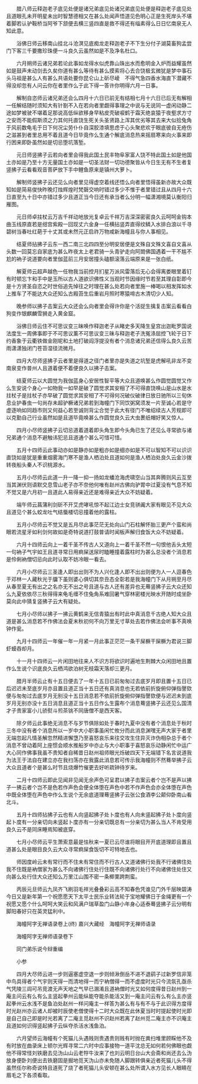 <!-- { "loadSidebar": true } -->
　　腊八师云释迦老子底见处便是诸兄弟底见处诸兄弟底见处便是释迦老子底见处且道眼孔未开明星未出时智慧德相又在甚么处闻声悟道见色明心正是生死岸头不堪着脚若认驴鞍桥当阿爷下颔便去横三竖四直是救不得还有缁素得么日日忆南泉无人知此意。

　　浴佛日师云移南山挂北斗沧溟见底痴龙走释迦老子不下生分付子湖莫畜狗孟尝门下客三千要撒珍珠便一斗良久云虽然如是不及净名杜口。

　　六月朔师云诸兄弟若论此事如龙得水似虎靠山珠出水而愈明金入炉而益耀虽然如是鼓声未动剑去久矣你道有甚么等待有甚么摸索将心去合饶极玄微犹是梦中事石头马祖是甚么人有甚么共语处要你昆仑山上斫尽崚　不得气急四香水海直下潜藏不得没却忽有人问云你在者里作么于此下得一答许你明得六月一日事。

　　解制自恣师云诸兄弟还会么四月十六日已前无有结相七月十六日已后无有解相一任解结随时须知大有针劄不入在若向者里觑得事理之中说与无说同一虚闲动静二途如梦被驶不堪着足那说高低纵欲移身早粘皮壳破唳鹤于霜天绝哀猿于夜壑求方寸之安而不能假斯须之力其何托直饶生死关头圣贤路上浑其优劣等其去来大似拾兔角于风前数龟毛于日下何况尘劳仆仆自深胶漆填思虑于心头聚悲欢于眼底彼自无疮伤之滋甚到者里总用不着且道今日毕竟作么生通个解底消息热来摇扇寒来向火事来即行困来即卧虽然如是切忌堕坑落堑。

　　元日师竖拂子云若向者里会得我此国土民丰物阜家富人饶不特此国土如是他国土亦如是乃至十方无量国土亦如是一切圣法财一切功德聚皆从今日生无有不生者复竖拂子云看看观音菩萨放下手中鲤鱼原来是镇州大萝卜。

　　解制师竖拂子云还见么向者里见得虚空着线还悟么向者里悟得虽新亦故大众既知如是简易俊快昨晚灯烛辉煌时梵磬交响时错过多少不惟于者里错过且从四月十六日直至九十日中亦错过多少且道正当今日还有承当者么分明一幅潇湘境莫认衡阳归雁图。

　　元日师卓拄杖云万吉千祥动地放光复卓云千祥万吉深深密密良久云呵呵金钩本曲玉线原直若是绀宫紫殿一回现丈六金身一任横拈竖弄直得纹鳞入水排白浪以千寻碧树当春吐红葩于十丈其或未然元正启祚万物咸新海幢且与你人事相见。

　　结夏师拈拂子云东一西二南三北四四至分明安居便是文殊自文殊文喜自文喜从头数一回莫忘自家底为甚么昨夜太上老君骑一头青驴走向阿閦佛国遇着一干不尴不尬的衲子说道要向者里伽蓝前三月安居撞头磕额滚落云端原来是一张白纸。

　　解夏师云超声越色一任物我当前控月扪星万派风雷落后无心会得离娄眼里着钉有时顿忘卞和手中是玉所以古人道欲识佛性义当观时节因缘时节若至其理自彰即今是十方贤圣自恣之时世俗追先悼往之时理在甚么处若向者里施一棒喝以相发挥如水上推车了不能达大众还知么古殿苔生后重岩月照时寒猿啼古木清切少人知。

　　晚参师以拂子击案云大众还会么向者里会得许你是个活捉生擒复击案云看看白狗变作银麒麟雪狮走入黄金窟。

　　浴佛日师云住不可思议变三昧唤作释迦老子从睹史多天降生皇宫出迦毗罗国说法度生一周佛事即于不可思议薰不可思议变三昧与释迦老子洗冤涤屈控飞轮于日下约香象于云衢铁做金刚坭和土地打破阎浮提没有者个消息诸兄弟还信得么良久云苦雨潇潇独闭门苍苔湿径流微月。

　　四月大尽师竖拂子云者里是得道之径门者里亦是失道之坑堑是虎解吼非龙不变南泉变作普州人且道着便不着便良久以拂子击案。

　　结夏师云以大圆觉为我伽蓝身心安居性智平等大众且道唤甚么作圆觉圆觉又作么生安说个身心一如物我一如早是破了圆觉求其安相了不可得直饶唤山是山水是水拄杖子是拄杖子亦早破了圆觉求其安相了不可得何况破仪破律日放日驰所以三旬休息业护春虫一句尚存未超驴橛诸兄弟若到海幢门下同饮粥窝须发一片至诚心若是守虚逐响如同趋市则又何益心若至诚则背尘合觉于此大有径门不唯绍续古人芳规即可以克勤自己行业虽然如是且道毕竟唤甚么作圆觉良久云大虫褁纸帽好笑又惊人。

　　四月小尽师竖拂子云切忌道着道着即头角生即今头角已生了还见么寻常欲与诸兄弟通个消息不避触讳犯忌且道通个甚么可惜可惜。

　　五月十四师云此事动亦如是静亦如是粗亦如是细亦如是不可以智知不可以识识直饶如是犹是重重烟雾海门寒不是渔人栖泊处且道如何是渔人栖泊处良久云金沙拨转夜船头秦人不识桃源水。

　　五月小尽师云此道一升一降一抑一扬如龙蟠沧海虎啸空山当其奔腾则风云互至当其渊伏则语默交息雪山老子亦不奈他何唯有赵州古佛向驴胃中过夏没有气息不知不觉又是六月初一且道此人易得亲近还是难得亲近大众不妨疑着。

　　端午师云菖蒲利剑斫不开艾虎哮吼惊不起江边士女竞骈阗大家有眼见不见大众且道见个甚么蛟龙吐气结蜃楼切忌撞着他的露柱。

　　五月小尽师云不觉又是五月尽此事茫茫无处向山门石柱解怀胎三更产个蛮和尚眼若流星牙如利剑何故如是奇特说道打鼓普请时闻板声解归食饭大众不妨疑着。

　　六月十四师云向上一着千圣不传古人又道向上一着千圣不然一句恨他舌头太短一句衲子气宇如王且道寻常日用痾屎送尿时瞌睡撞着露柱时为甚么总没者个消息若是伶俐衲僧切忌向此时认取不妨冷眼一看去。

　　六月小尽师云三圣逢人即出出则不为人兴化逢人即不出出则便为人一人逗春色于邓林一人藏秋光于牖下虽则婆心俱切其奈丑态全彰若是我海幢门下从月朔至月尽从春至夏无有出之之名亦无不出之号且道与古人还有差异也无蓦竖拂子云大众还知么九夏依依尽三秋得得来龟毛缠不住兔角系难回暑气穿林密楼光映水开随时成坐卧莫向此中猜复竖拂子云大有疑处。

　　七月小尽师以拂子一拂云黄鹤来无信青猿出有时此中真消息千古绝人知大众且道是甚么消息若不作佛法会夏末秋初何不向万里无寸草处去若作佛法会听事不真唤钟作瓮。

　　九月十四师云一年催一年一月紧一月此事正茫茫一条干屎橛干屎橛为君说三脚虾蟆吞却月。

　　十一月十四师云一片闲田地往来人不识方将欲识时遍地生荆棘大众闲田地且置作么生说个识底良久云栖鸿欲泊树无枝霜天落却三更月。

　　腊月半师云止有十五日便去了一年十五日已前匆匆过去底岁月即且置十五日已后迟迟未至底岁月亦且置且道正当十五日还有真消息也无若依前折旋俯仰弹指謦欬便与匆匆过去底岁月无别没十五日消息若不依前折旋俯仰弹指謦欬便与迟迟未到底岁月无别亦没十五日消息且道正当十五日作么生露布个消息蓦竖拂子云还见么国清才子贵家富小儿骄熨斗煎茶铫不同唐僧不是西天客。

　　除夕师云此事绝无消息不与岁节俱除如处于春时九夏中没有者个消息处于秋时三冬中没有者个消息所以一岁中大小职事虽闲忙攸分而此消息渊嘿无声大家于者里无端忽起凡情圣解忽然精进懈墯乃至喜怒哀乐来往交攻生住异灭诈伪相杂总于者个消息不曾动着阿上座惯会顺水推船岁中亦止与大小职事于喜怒哀乐动静闲忙中运广大心同作佛事我虽不贵知者自稀昔日赵州祖师眼光烁破四天下无端错下名言说道我为法王于法自在建立亦在我扫荡亦在我露此消息若可传示我海幢则不然蓦举拂子云大众且道者个是甚么时节且烧爆竹催更去好听疏钟待岁来。

　　二月十四师云即此见闻非见闻无余声色可呈君以拂子击案云者个岂不是声以拂子一拂云者个岂不是色若作声色会便全体堕在声色中若不作声色会亦全体堕在声色中既全体堕在声色中作么生说个无余底道理蓦竖拂子云张公食酒李公颠仰卧南山看北斗。

　　五月十四师拈拂子云也有人向竖起拂子处卜度也有人向未竖起拂子处卜度向竖起卜度有一分亲切向未竖起卜度亦有一分亲切既总有一分亲切为甚么当人不肯受用良久云不是同床睡焉知被底穿。

　　七月小尽师云平生萧索意最是怯秋来一夏已云尽谁将眼目开开底道理即且置且道甚么处是眼目良久云大众寻常痾屎食饭切不可特地去也。

　　师因度岭云未有常行而不住未有常住而不行古人又道诸佛行处我不行诸佛住处我不住既是衲僧家为甚么不向诸佛行住处行住既不向诸佛行处行不向诸佛住处住又向甚么处行住大众还知么万里江山围不密一条楖栗跨荆蛮。

　　丙辰元旦师云九凤齐飞刷羽毛祥光叠叠彩云高不知春色凭谁见门外千层映碧涛今日又是新年第一个祝愿愿天下太平士民乐业转法轮于宝地耀佛日于金绳更有一个祝愿又愿个什么呵呵大笑云和风满户瑞草盈门山静小年身心适泰蓦竖拂子云分明有脚阳春好只在英灵猛利中。

　　海幢阿字无禅语录卷上(终)
嘉兴大藏经　海幢阿字无禅师语录


　　海幢阿字无禅师语录卷下

　　同门弟乐说今辩重编

　　小参

　　四月大尽师云进一步则逼塞虚空退一步则倾湫倒岳不进不退鹞子过新罗信非笼中鸟具得者个气宇则天得一而清地得一而宁衲僧得一而不虚度时光只今流氛孔亟杀气凭陵三闾可吊竞渡无声天地之气早已溷淆且道衲僧时光又如何度得昔日赵州到一庵主问云有么有么主竖起拳州云能纵能夺能杀能活又到一庵主问云有么有么主亦竖起拳州云水浅不是鱼泊处赵州一样问庵主一样答为甚么有与有不与于此识得方度得时光赵州亦云诸人却被时辰使老僧使得十二时大众既在此休夏当时时提起使时光即是自己自己即是时光若离了二庵主觅赵州不识赵州若离了赵州觅二庵主亦不识庵主且道如何识得竖起拂子云纵夺杀活水浅鱼泊。

　　六月望师云海幢有个死猫儿头遇贱则贵遇贵则贱有时抛在粪扫堆里顾睬他不及有时放在曲录床上顿尔光辉寻常二六时中应事接物一道平沈总无如何若何佛眼也觑他不得常怪刘铁磨去见沩山山云老牸牛汝来了也刘云明日台山大会斋和尚还去么沩放身便卧刘便出去铁磨固是掘地觅天沩山亦未免随人脚跟转俱亲近者死猫儿头不得虽然任尔称奇说特且道死了烧了者死猫儿头安顿在甚么处所谓入水方见长人眼睛在眉毛之下各须看取。


